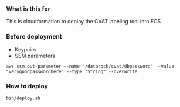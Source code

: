 ### What is this for
This is cloudformation to deploy the CVAT labeling tool into ECS

### Before deployment
- Keypairs
- SSM parameters
```
aws ssm put-parameter --name "/datarock/cvat/dbpassword" --value "verygoodpasswordhere" --type "String" --overwrite
```

### How to deploy
```
bin/deploy.sh
```